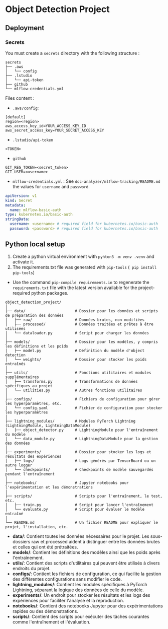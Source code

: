 
# Object Detection Project

## Deployment

### Secrets

You must create a `secrets` directory with the following structure :

```
secrets
├── .aws
│   └── config
├── .lstudio
│   └── api-token
├── github
└── mlflow-credentials.yml
```
Files content :

- `.aws/config`:
```
[default]
region=<region>
aws_access_key_id=YOUR_ACCESS_KEY_ID
aws_secret_access_key=YOUR_SECRET_ACCESS_KEY
```
- `.lstudio/api-token`
```
<TOKEN>
```
- `github`
```
GIT_REG_TOKEN=<secret_token>
GIT_USER=<username>
```
- `mlflow-credentials.yml`  : See `doc-analyzer/mlflow-tracking/README.md` the values for `username` and `password`.
```yml
apiVersion: v1
kind: Secret
metadata:
  name: mlflow-basic-auth
type: kubernetes.io/basic-auth
stringData:
  username: <username> # required field for kubernetes.io/basic-auth
  password: <password> # required field for kubernetes.io/basic-auth
```

## Python local setup
1. Create a python virtual environment with `pyhton3 -m venv .venv` and activate it.
2. The requirements.txt file was generated with `pip-tools` (` pip install pip-tools`)
 - Use the command `pip-compile requirements.in` to regenerate the `requirements.txt` file with the latest version available for the project-required python packages.




```
object_detection_project/
│
├── data/                      # Dossier pour les données et scripts de préparation des données
│   ├── raw/                   # Données brutes, non modifiées
│   ├── processed/             # Données traitées et prêtes à être utilisées
│   └── dataloader.py          # Script pour charger les données
│
├── models/                    # Dossier pour les modèles, y compris les définitions et les poids
│   ├── model.py               # Définition du modèle d'object detection
│   └── weights/               # Dossier pour stocker les poids entraînés
│
├── utils/                     # Fonctions utilitaires et modules supplémentaires
│   ├── transforms.py          # Transformations de données spécifiques au projet
│   └── utilities.py           # Autres fonctions utilitaires
│
├── configs/                   # Fichiers de configuration pour gérer les hyperparamètres, etc.
│   └── config.yaml            # Fichier de configuration pour stocker les hyperparamètres
│
├── lightning_modules/         # Modules PyTorch Lightning (LightningModule, LightningDataModule)
│   ├── object_detector.py     # LightningModule pour l'entraînement du modèle
│   └── data_module.py         # LightningDataModule pour la gestion des données
│
├── experiments/               # Dossier pour stocker les logs et résultats des expériences
│   ├── logs/                  # Logs générés par TensorBoard ou un autre logger
│   └── checkpoints/           # Checkpoints de modèle sauvegardés pendant l'entraînement
│
├── notebooks/                 # Jupyter notebooks pour l'expérimentation et les démonstrations
│
├── scripts/                   # Scripts pour l'entraînement, le test, etc.
│   ├── train.py               # Script pour lancer l'entraînement
│   └── evaluate.py            # Script pour évaluer le modèle entraîné
│
└── README.md                  # Un fichier README pour expliquer le projet, l'installation, etc.
```
- **data/**: Contient toutes les données nécessaires pour le projet. Les sous-dossiers raw et processed aident à distinguer entre les données brutes et celles qui ont été prétraitées.
- **models/**: Contient les définitions des modèles ainsi que les poids après l'entraînement.
- **utils/**: Contient des scripts d'utilitaires qui peuvent être utilisés à divers endroits du projet.
- **configs/**: Contient les fichiers de configuration, ce qui facilite la gestion des différentes configurations sans modifier le code.
- **lightning_modules/**: Contient les modules spécifiques à PyTorch Lightning, séparant la logique des données de celle du modèle.
- **experiments/**: Un endroit pour stocker les résultats et les logs des expériences pour faciliter l'analyse et la reproduction.
- **notebooks/**: Contient des notebooks Jupyter pour des expérimentations rapides ou des démonstrations.
- **scripts/**: Contient des scripts pour exécuter des tâches courantes comme l'entraînement et l'évaluation.
